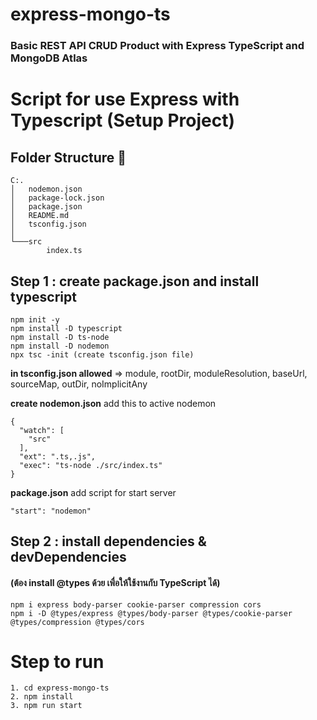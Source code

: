 # express-mongo-ts

### Basic REST API CRUD Product with Express TypeScript and MongoDB Atlas

# **Script for use Express with Typescript (Setup Project)**

## **Folder Structure 📂**

```
C:.
│   nodemon.json
│   package-lock.json
│   package.json
│   README.md
│   tsconfig.json
│
└───src
        index.ts
```

## **Step 1 : create package.json and install typescript**

```
npm init -y
npm install -D typescript
npm install -D ts-node
npm install -D nodemon
npx tsc -init (create tsconfig.json file)
```

**in tsconfig.json allowed** => module, rootDir, moduleResolution, baseUrl, sourceMap, outDir, noImplicitAny

**create nodemon.json** add this to active nodemon

```
{
  "watch": [
    "src"
  ],
  "ext": ".ts,.js",
  "exec": "ts-node ./src/index.ts"
}
```

**package.json** add script for start server

```
"start": "nodemon"
```

## **Step 2 : install dependencies & devDependencies**

#### (ต้อง install @types ด้วย เพื่อให้ใช้งานกับ TypeScript ได้)

```
npm i express body-parser cookie-parser compression cors
npm i -D @types/express @types/body-parser @types/cookie-parser @types/compression @types/cors
```

# **Step to run**

```
1. cd express-mongo-ts
2. npm install
3. npm run start
```
